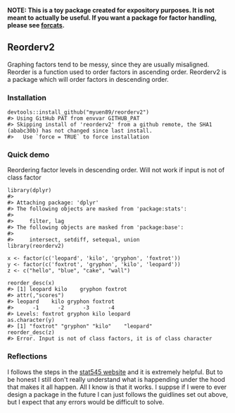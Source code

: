 
<!-- README.md is generated from README.Rmd. Please edit that file -->



**NOTE: This is a toy package created for expository purposes. It is not meant to actually be useful. If you want a package for factor handling, please see [forcats](https://cran.r-project.org/package=forcats).**

Reorderv2
---------

Graphing factors tend to be messy, since they are usually misaligned. Reorder is a function used to order factors in ascending order. Reorderv2 is a package which will order factors in descending order.

### Installation

``` {.r}
devtools::install_github("myuen89/reorderv2")
#> Using GitHub PAT from envvar GITHUB_PAT
#> Skipping install of 'reorderv2' from a github remote, the SHA1 (ababc30b) has not changed since last install.
#>   Use `force = TRUE` to force installation
```

### Quick demo

Reordering factor levels in descending order. Will not work if input is not of class factor

``` {.r}
library(dplyr)
#> 
#> Attaching package: 'dplyr'
#> The following objects are masked from 'package:stats':
#> 
#>     filter, lag
#> The following objects are masked from 'package:base':
#> 
#>     intersect, setdiff, setequal, union
library(reorderv2)

x <- factor(c('leopard', 'kilo', 'gryphon', 'foxtrot'))
y <- factor(c('foxtrot', 'gryphon', 'kilo', 'leopard'))
z <- c("hello", "blue", "cake", "wall")

reorder_desc(x)
#> [1] leopard kilo    gryphon foxtrot
#> attr(,"scores")
#> leopard    kilo gryphon foxtrot 
#>      -1      -2      -3      -4 
#> Levels: foxtrot gryphon kilo leopard
as.character(y)
#> [1] "foxtrot" "gryphon" "kilo"    "leopard"
reorder_desc(z)
#> Error. Input is not of class factors, it is of class character
```
### Reflections
I follows the steps in the [stat545 website](http://stat545.com/cm110_packages.html) and it is extremely helpful. But to be honest I still don't really understand what is happending under the hood that makes it all happen. All I know is that it works. I suppse if I were to ever design a package in the future I can just follows the guidlines set out above, but I expect that any errors would be difficult to solve. 
